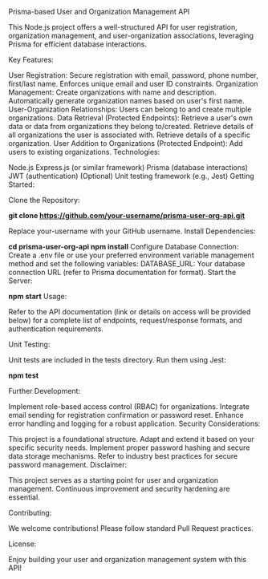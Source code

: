 Prisma-based User and Organization Management API

This Node.js project offers a well-structured API for user registration, organization management, and user-organization associations, leveraging Prisma for efficient database interactions.

Key Features:

User Registration:
Secure registration with email, password, phone number, first/last name.
Enforces unique email and user ID constraints.
Organization Management:
Create organizations with name and description.
Automatically generate organization names based on user's first name.
User-Organization Relationships:
Users can belong to and create multiple organizations.
Data Retrieval (Protected Endpoints):
Retrieve a user's own data or data from organizations they belong to/created.
Retrieve details of all organizations the user is associated with.
Retrieve details of a specific organization.
User Addition to Organizations (Protected Endpoint):
Add users to existing organizations.
Technologies:

Node.js
Express.js (or similar framework)
Prisma (database interactions)
JWT (authentication)
(Optional) Unit testing framework (e.g., Jest)
Getting Started:

Clone the Repository:

**git clone https://github.com/your-username/prisma-user-org-api.git**

Replace your-username with your GitHub username.
Install Dependencies:

**cd prisma-user-org-api
npm install**
Configure Database Connection: Create a .env file or use your preferred environment variable management method and set the following variables:
DATABASE_URL: Your database connection URL (refer to Prisma documentation for format).
Start the Server:

**npm start**
Usage:

Refer to the API documentation (link or details on access will be provided below) for a complete list of endpoints, request/response formats, and authentication requirements.

Unit Testing:

Unit tests are included in the tests directory. Run them using Jest:

**npm test**


Further Development:

Implement role-based access control (RBAC) for organizations.
Integrate email sending for registration confirmation or password reset.
Enhance error handling and logging for a robust application.
Security Considerations:

This project is a foundational structure. Adapt and extend it based on your specific security needs.
Implement proper password hashing and secure data storage mechanisms. Refer to industry best practices for secure password management.
Disclaimer:

This project serves as a starting point for user and organization management. Continuous improvement and security hardening are essential.

Contributing:

We welcome contributions! Please follow standard Pull Request practices.

License:



Enjoy building your user and organization management system with this API!
